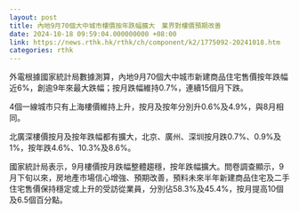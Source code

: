 ```yaml
---
layout: post
title: 內地9月70個大中城市樓價按年跌幅擴大　業界對樓價預期改善
date: 2024-10-18 09:59:04.000000000 +08:00
link: https://news.rthk.hk/rthk/ch/component/k2/1775092-20241018.htm
categories: rthk
---
```


外電根據國家統計局數據測算，內地9月70個大中城市新建商品住宅售價按年跌幅近6%，創逾9年來最大跌幅；按月跌幅維持0.7%，連續15個月下跌。

4個一線城市只有上海樓價維持上升，按月及按年分別升0.6%及4.9%，與8月相同。

北廣深樓價按月及按年跌幅都有擴大，北京、廣州、深圳按月跌0.7%、0.9%及1%，按年跌4.6%、10.3%及8.6%。

國家統計局表示，9月樓價按月跌幅整體趨穩，按年跌幅擴大。問卷調查顯示，9月下旬以來，房地產市場信心增強、預期改善，預料未來半年新建商品住宅及二手住宅售價保持穩定或上升的受訪從業員，分別佔58.3%及45.4%，按月提高10個及6.5個百分點。
